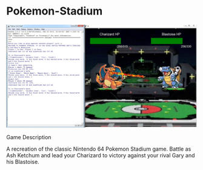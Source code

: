 # Pokemon-Stadium

![Screenshot](PokemonStadium.jpg)

Game Description

A recreation of the classic Nintendo 64 Pokemon Stadium game. Battle as Ash Ketchum and lead your Charizard to victory against your rival Gary and his Blastoise. 
